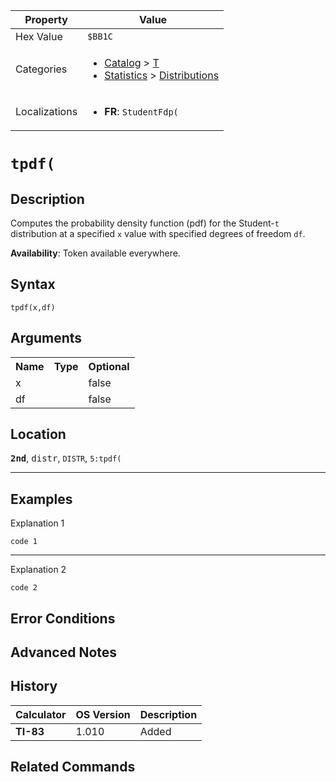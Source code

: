 | Property      | Value |
|---------------|-------|
| Hex Value     | `$BB1C`|
| Categories    | <ul><li>[Catalog](<../categories/Catalog.md>) > [T](<../categories/Catalog.md#T>)</li><li>[Statistics](<../categories/Statistics.md>) > [Distributions](<../categories/Statistics.md#Distributions>)</li></ul> |
| Localizations | <ul><li><b>FR</b>: `StudentFdp(`</li></ul> |

# `tpdf(`

## Description
Computes the probability density function (pdf) for the Student-`t` distribution at a specified `x` value with specified degrees of freedom `df`.


<b>Availability</b>: Token available everywhere.

## Syntax
`tpdf(x,df)`

## Arguments
<table>
<tr><th>Name</th><th>Type</th><th>Optional</th></tr>

<tr><td>x</td><td></td><td>false</td></tr>

<tr><td>df</td><td></td><td>false</td></tr>

</table>

## Location
<tt><kbd><b>2nd</b></kbd></tt>, <kbd>distr</kbd>, `DISTR`, `5:tpdf(`
<hr>

## Examples

Explanation 1
```ti-basic
code 1
```
---
Explanation 2
```ti-basic
code 2
```

## Error Conditions


## Advanced Notes


## History
| Calculator | OS Version | Description |
|------------|------------|-------------|
| <b>TI-83</b> | 1.010 | Added

## Related Commands

    
